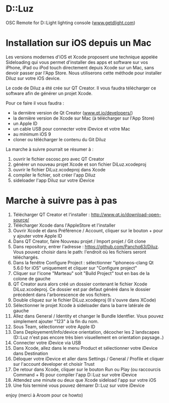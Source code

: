 # D::Luz
OSC Remote for D::Light lighting console (www.getdlight.com)



# Installation sur iOS depuis un Mac

Les versions modernes d'iOS et Xcode proposent une technique appelée Sideloading qui vous permet d'installer des apps et software sur vos iPhone, iPad ou iPod touch directement depuis Xcode sur un Mac, sans devoir passer par l'App Store. Nous utiliserons cette méthode pour installer Diluz sur votre iOS device.

Le code de Diluz a été crée sur QT Creator. Il vous faudra télécharger ce software afin de générer un projet Xcode.


Pour ce faire il vous faudra :

- la dernière version de Qt Creator (www.qt.io/developers/)
- la dernière version de Xcode sur Mac (à télécharger sur l'App Store)
- un Apple ID 
- un cable USB pour connecter votre iDevice et votre Mac
- au minimum iOS 9
- cloner ou télécharger le contenu du Git Diluz



La marche à suivre pourrait se résumer à :

1. ouvrir le fichier oscosc.pro avec QT Creator
2. générer un nouveau projet Xcode et son fichier DiLuz.xcodeproj
3. ouvrir le fichier DiLuz.xcodeproj dans Xcode
4. compiler le fichier, soit créer l'app Diluz
5. sideloader l'app Diluz sur votre iDevice

# Marche à suivre pas à pas


1. Télécharger QT Creator et l'installer : http://www.qt.io/download-open-source/
2. Télécharger Xcode dans l'AppleStore et l'installer
3. Ouvrir Xcode et dans Préférence / Account, cliquer sur le bouton + pour y ajouter votre Apple ID
4. Dans QT Creator, faire Nouveau projet / Import projet / Git clone
5.  Dans repository, entrer l'adresse : https://github.com/Pancho63/Diluz. Vous pouvez choisir dans le path: l'endroit où les fichiers seront téléchargés. 
6. Dans la fenêtre Configure Project : sélectionner "iphoneos-clang Qt 5.6.0 for iOS" uniquement et cliquer sur "Configure project"
7. Cliquer sur l'icone "Marteau" soit "Build Project" tout en bas de la colone de gauche
8. QT Creator aura alors créé un dossier contenant le fichier Xcode DiLuz.xcodeproj. Ce dossier est par defaut généré dans le dossier précédent dans l'arborescence de vos fichiers.
9. Double cliquez sur le fichier DiLuz.xcodeproj (Il s'ouvre dans XCode)
10. Sélectionner le projet Xcode à sideloader dans la barre latérale de gauche
11. Allez dans General / Identity et changer le Bundle Identfier. Vous pouvez simplement ajouter "123" à la fin du nom.
12. Sous Team, sélectionner votre Apple ID
13. Dans Deployement/Info/device orientation, décocher les 2 landscapes (D::Luz n'est pas encore très bien visuellement
    en orientation paysage..)
14. Connecter votre iDevice via USB
15. Dans Xcode, allez dans le menu Product et sélectionner votre iDevice dans Destination
16. Déloquer votre iDevice et aller dans Settings / General / Profile et cliquer sur l'account developer et choisir Trust
17. De retour dans Xcode, cliquer sur le bouton Run ou Play (ou raccourcis Command + R) pour compiler l'app D::Luz sur votre iDevice
18. Attendez une minute ou deux que Xcode sideload l'app sur votre iOS
19. Une fois terminé vous pouvez démarer D::Luz sur votre iDevice

enjoy
(merci à Aroom pour ce howto)
